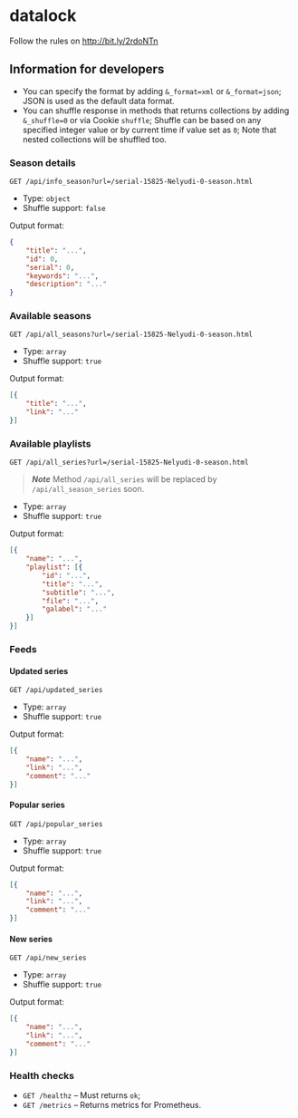 # datalock

Follow the rules on http://bit.ly/2rdoNTn

## Information for developers

* You can specify the format by adding `&_format=xml` or `&_format=json`; JSON is used as the default data format.
* You can shuffle response in methods that returns collections by adding `&_shuffle=0` or via Cookie `shuffle`; Shuffle can be based on any specified integer value or by current time if value set as `0`; Note that nested collections will be shuffled too.

### Season details

`GET /api/info_season?url=/serial-15825-Nelyudi-0-season.html`

* Type: `object`
* Shuffle support: `false`

Output format:

```json
{
    "title": "...",
    "id": 0,
    "serial": 0,
    "keywords": "...",
    "description": "..."
}
```

### Available seasons

`GET /api/all_seasons?url=/serial-15825-Nelyudi-0-season.html`

* Type: `array`
* Shuffle support: `true`

Output format:

```json
[{
    "title": "...",
    "link": "..."
}]
```

### Available playlists

`GET /api/all_series?url=/serial-15825-Nelyudi-0-season.html`

> ***Note*** Method `/api/all_series` will be replaced by `/api/all_season_series` soon.

* Type: `array`
* Shuffle support: `true`

Output format:

```json
[{
    "name": "...",
    "playlist": [{
        "id": "...",
        "title": "...",
        "subtitle": "...",
        "file": "...",
        "galabel": "..."
    }]
}]
```

### Feeds

#### Updated series

`GET /api/updated_series`

* Type: `array`
* Shuffle support: `true`

Output format:

```json
[{
    "name": "...",
    "link": "...",
    "comment": "..."
}]
```

#### Popular series

`GET /api/popular_series`

* Type: `array`
* Shuffle support: `true`

Output format:

```json
[{
    "name": "...",
    "link": "...",
    "comment": "..."
}]
```


#### New series

`GET /api/new_series`

* Type: `array`
* Shuffle support: `true`

Output format:

```json
[{
    "name": "...",
    "link": "...",
    "comment": "..."
}]
```

### Health checks

* `GET /healthz` – Must returns `ok`;
* `GET /metrics` – Returns metrics for Prometheus.
